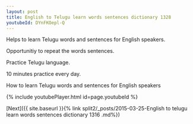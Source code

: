 ```yaml
---
layout: post
title: English to Telugu learn words sentences dictionary 1328 
youtubeId: DYnFKOepl-Q
---
```

 
 
Helps to learn Telugu words and sentences for English speakers.

Opportunitiy to repeat the words sentences. 

Practice Telugu language. 
 
10 minutes practice every day. 
 
How to learn Telugu words and sentences for English speakers 
 
{% include youtubePlayer.html id=page.youtubeId %}
 
 
[Next]({{ site.baseurl }}{% link  split2/_posts/2015-03-25-English to telugu learn words sentences dictionary 1316 .md%})
 
